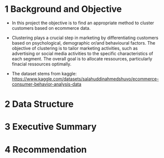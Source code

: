 # 1 Background and Objective
* In this project the objective is to find an appropriate method to cluster customers based on ecommerce data.

* Clustering plays a crucial step in marketing by differentiating customers based on psychological, demographic or/and behavioural factors. The objective of clustering is to tailor marketing activities, such as advertising or social media activities to the specific characteristics of each segment. The overall goal is to allocate ressources, particularly finacial ressources optimally.

* The dataset stems from kaggle: https://www.kaggle.com/datasets/salahuddinahmedshuvo/ecommerce-consumer-behavior-analysis-data


# 2 Data Structure



# 3 Executive Summary



# 4 Recommendation